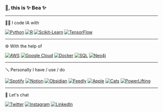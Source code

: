 ### 👋, this is ✨ Bea ✨ 

---

<!--
**chucheria/chucheria** is a ✨ _special_ ✨ repository because its `README.md` (this file) appears on your GitHub profile.

Here are some ideas to get you started:

- 🔭 I’m currently working on ...
- 🌱 I’m currently learning ...
- 👯 I’m looking to collaborate on ...
- 🤔 I’m looking for help with ...
- 💬 Ask me about ...
- 📫 How to reach me: ...
- 😄 Pronouns: ...
- ⚡ Fun fact: ...
-->

👩‍💻 I code IA with

[![Python](https://img.shields.io/badge/-Python-28282B?logo=python&logoColor=3776AB&style=flat)](https://www.python.org/)
[![R](https://img.shields.io/badge/-R-28282B?logo=r&logoColor=276DC3&style=flat)](https://www.r-project.org/)
[![Scikit-Learn](https://img.shields.io/badge/-ScikitLearn-28282B?logo=scikit-learn&logoColor=F7931E&style=flat)](https://scikit-learn.org/)
[![TensorFlow](https://img.shields.io/badge/-TensorFlow-28282B?logo=tensorflow&logoColor=FF6F00&style=flat)](https://www.tensorflow.org/)

---

⚙️ With the help of

[![AWS](https://img.shields.io/badge/-AWS-28282B?logo=amazon-aws&logoColor=ec7211&style=flat)](https://aws.amazon.com/)
[![Google Cloud](https://img.shields.io/badge/-GCloud-28282B?logo=google-cloud&logoColor=4285F4&style=flat)](https://cloud.google.com/)
[![Docker](https://img.shields.io/badge/-Docker-28282B?logo=docker&logoColor=2496ED&style=flat)](https://www.docker.com/)
[![SQL](https://img.shields.io/badge/-SQL-28282B?logo=mysql&logoColor=4479A1&style=flat)](https://www.mysql.com/)
[![Neo4j](https://img.shields.io/badge/-Neo4j-28282B?logo=neo4j&logoColor=008CC1&style=flat)](https://neo4j.com/)


---

🪛 Personally I have / use / do

[![Spotify](https://img.shields.io/badge/-Spotify-28282B?logo=spotify&logoColor=1DB954&style=flat)](https://open.spotify.com/user/chucheria)
[![Notion](https://img.shields.io/badge/-Notion-28282B?logo=notion&logoColor=white&style=flat)](https://www.notion.so/chucheria/Bea-Hern-ndez-fc57baa2d430495291906c230d7a3570)
[![Obsidian](https://img.shields.io/badge/-Obsidian-28282B?logo=obsidian&logoColor=483699&style=flat)](https://obsidian.md/)
[![Feedly](https://img.shields.io/badge/-Feedly-28282B?logo=feedly&logoColor=2BB24C&style=flat)](https://feedly.com/)
[![Apple](https://img.shields.io/badge/-Apple-28282B?logo=apple&logoColor=white&style=flat)](https://apple.es/)
[![Cats](https://img.shields.io/badge/-🐈%20Cats-28282B?style=flat)](https://twitter.com/Chucheria/status/1465024086048919560?s=20)
[![PowerLifting](https://img.shields.io/badge/-🍑%20Powerlifting-28282B?style=flat)](https://twitter.com/i/status/1469336485669355527)

---

💬 Let's chat

[![Twitter](https://img.shields.io/badge/-chucheria-28282B?logo=twitter&logoColor=1DA1F2&style=flat)](https://twitter.com/Chucheria)
[![Instagram](https://img.shields.io/badge/-verdicion-28282B?logo=instagram&logoColor=E4405F&style=flat)](https://www.instagram.com/verdicion/)
[![LinkedIn](https://img.shields.io/badge/-BeaH-28282B?logo=linkedin&logoColor=0A66C2&style=flat)](https://www.linkedin.com/in/bea-h-9ab53b71/)
